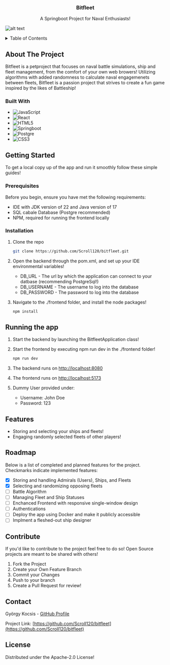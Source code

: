 <!-- PROJECT LOGO -->
<div align="center">
  <h3 align="center">Bitfleet</h3>

  <p align="center">
    A Springboot Project for Naval Enthusiasts!
  </p>
</div>

![alt text](https://i.imgur.com/mzBTJni.png)


<!-- TABLE OF CONTENTS -->
<details>
  <summary>Table of Contents</summary>
  <ol>
    <li>
      <a href="#about-the-project">About The Project</a>
      <ul>
        <li><a href="#built-with">Built With</a></li>
      </ul>
    </li>
    <li>
      <a href="#getting-started">Getting Started</a>
      <ul>
        <li><a href="#prerequisites">Prerequisites</a></li>
        <li><a href="#installation">Installation</a></li>
      </ul>
    </li>
    <li>
      <a href="#running-the-app">Runnig the app</a>
    </li>
    <li>
      <a href="#features">Features</a>
    </li>
    <li>
      <a href="#roadmap">Roadmap</a>
    </li>
    <li>
      <a href="#contribute">Contribute</a>
    </li>
    <li><a href="#contact">Contact</a></li>
  </ol>
</details>



<!-- ABOUT THE PROJECT -->
## About The Project

Bitfleet is a petproject that focuses on naval battle simulations, ship and fleet management, from the comfort of your own web browers!
Utilizing algorithms with added randomness to calculate naval engagemenets between fleets, Bitfleet is a passion project that strives to create a fun game inspired by the likes of Battleship!

### Built With

* ![JavaScript][JavaScript-url]
* ![React][React-url]
* ![HTML5][HTML5-url]
* ![Springboot][boot-url]
* ![Postgre][postgre-url]
* ![CSS3][CSS3-url]



<!-- GETTING STARTED -->
## Getting Started

To get a local copy up of the app and run it smoothly follow these simple guides!

### Prerequisites

Before you begin, ensure you have met the following requirements:

* IDE with JDK version of 22 and Java version of 17
* SQL cabale Database (Postgre recommended)
* NPM, required for running the frontend locally

### Installation

1. Clone the repo
   ```sh
   git clone https://github.com/Scroll120/bitfleet.git
   ```

2. Open the backend through the pom.xml, and set up your IDE environmental variables!
   * DB_URL - The url by which the application can connect to your datbase (recommending PostgreSql!)
   * DB_USERNAME - The username to log into the database
   * DB_PASSWORD - The password to log into the database
  
3. Navigate to the ./frontend folder, and install the node packages!
   ```sh
   npm install
   ```
   
<!-- RUNNING THE APP -->
## Running the app
1. Start the backend by launching the BitfleetApplication class!

2. Start the frontend by executing npm run dev in the ./frontend folder!
   ```sh
   npm run dev
   ```
3. The backend runs on [http://localhost:8080](http://localhost:8080)
4. The frontend runs on [http://localhost:5173](http://localhost5173)

5. Dummy User provided under:
   * Username: John Doe 
   * Password: 123

<!-- FEATURES -->
## Features
- Storing and selecting your ships and fleets!
- Engaging randomly selected fleets of other players!

<!-- ROADMAP -->
## Roadmap

Below is a list of completed and planned features for the project. Checkmarks indicate implemented features:
- [x] Storing and handling Admirals (Users), Ships, and Fleets
- [x] Selecting and randomizing opposing fleets
- [ ] Battle Algorithm
- [ ] Managing Fleet and Ship Statuses
- [ ] Enchanced Frontend with responsive single-window design
- [ ] Authentications
- [ ] Deploy the app using Docker and make it publicly accessible
- [ ] Implment a fleshed-out ship designer

<!-- CONTRIBUTE -->
## Contribute

If you'd like to contribute to the project feel free to do so! Open Source projects are meant to be shared with others!
1. Fork the Project
2. Create your Own Feature Branch
3. Commit your Changes
4. Push to your branch
5. Create a Pull Request for review!

<!-- CONTACT -->
## Contact

György Kocsis - [GitHub Profile](https://github.com/Scroll120)

Project Link: [https://github.com/Scroll120/bitfleet](https://github.com/Scroll120/bitfleet)

<!-- License -->
## License

Distributed under the Apache-2.0 License!

<!-- MARKDOWN LINKS & IMAGES -->
<!-- https://www.markdownguide.org/basic-syntax/#reference-style-links -->
[React-url]: https://img.shields.io/badge/React-61DAFB?style=for-the-badge&logo=react&logoColor=black
[JavaScript-url]: https://img.shields.io/badge/JavaScript-F7DF1E?style=for-the-badge&logo=javascript&logoColor=black
[postgre-url]: https://img.shields.io/badge/PostgreSQL-316192?style=for-the-badge&logo=postgresql&logoColor=white
[HTML5-url]: https://img.shields.io/badge/HTML5-E34F26?style=for-the-badge&logo=html5&logoColor=white
[CSS3-url]: https://img.shields.io/badge/CSS3-1572B6?style=for-the-badge&logo=css3&logoColor=white
[boot-url]: https://img.shields.io/badge/Spring_Boot-6DB33F?style=for-the-badge&logo=spring-boot&logoColor=white
